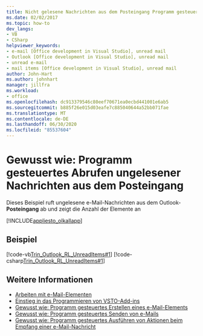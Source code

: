 ```yaml
---
title: Nicht gelesene Nachrichten aus dem Posteingang Programm gesteuert erhalten
ms.date: 02/02/2017
ms.topic: how-to
dev_langs:
- VB
- CSharp
helpviewer_keywords:
- e-mail [Office development in Visual Studio], unread mail
- Outlook [Office development in Visual Studio], unread mail
- unread e-mail
- mail items [Office development in Visual Studio], unread mail
author: John-Hart
ms.author: johnhart
manager: jillfra
ms.workload:
- office
ms.openlocfilehash: dc913379546c80eef70671ea0ecbd441001e6ab5
ms.sourcegitcommit: b885f26e015d03eafe7c885040644a52bb071fae
ms.translationtype: MT
ms.contentlocale: de-DE
ms.lasthandoff: 06/30/2020
ms.locfileid: "85537604"
---
```

# <a name="how-to-programmatically-retrieve-unread-messages-from-the-inbox"></a>Gewusst wie: Programm gesteuertes Abrufen ungelesener Nachrichten aus dem Posteingang
  Dieses Beispiel ruft ungelesene e-Mail-Nachrichten aus dem Outlook- **Posteingang** ab und zeigt die Anzahl der Elemente an

 [!INCLUDE[appliesto_olkallapp](../vsto/includes/appliesto-olkallapp-md.md)]

## <a name="example"></a>Beispiel
 [!code-vb[Trin_Outlook_RL_UnreadItems#1](../vsto/codesnippet/VisualBasic/Trin_Outlook_RL_UnreadItems/thisaddin.vb#1)]
 [!code-csharp[Trin_Outlook_RL_UnreadItems#1](../vsto/codesnippet/CSharp/Trin_Outlook_RL_UnreadItems/thisaddin.cs#1)]

## <a name="see-also"></a>Weitere Informationen
- [Arbeiten mit e-Mail-Elementen](../vsto/working-with-mail-items.md)
- [Einstieg in das Programmieren von VSTO-Add-ins](../vsto/getting-started-programming-vsto-add-ins.md)
- [Gewusst wie: Programm gesteuertes Erstellen eines e-Mail-Elements](../vsto/how-to-programmatically-create-an-e-mail-item.md)
- [Gewusst wie: Programm gesteuertes Senden von e-Mails](../vsto/how-to-programmatically-send-e-mail-programmatically.md)
- [Gewusst wie: Programm gesteuertes Ausführen von Aktionen beim Empfang einer e-Mail-Nachricht](../vsto/how-to-programmatically-perform-actions-when-an-e-mail-message-is-received.md)
